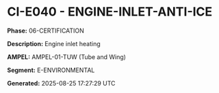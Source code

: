 # CI-E040 - ENGINE-INLET-ANTI-ICE

**Phase:** 06-CERTIFICATION

**Description:** Engine inlet heating

**AMPEL:** AMPEL-01-TUW (Tube and Wing)

**Segment:** E-ENVIRONMENTAL

**Generated:** 2025-08-25 17:27:29 UTC

